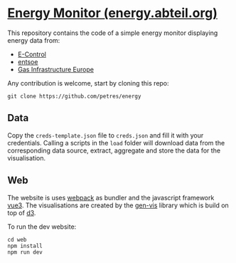 # [Energy Monitor (energy.abteil.org)](https://energy.abteil.org)

This repository contains the code of a simple energy monitor displaying energy data from:
- [E-Control](https://www.e-control.at/)
- [entsoe](https://www.entsoe.eu/)
- [Gas Infrastructure Europe](https://www.gie.eu/)


Any contribution is welcome, start by cloning this repo:

    git clone https://github.com/petres/energy

## Data

Copy the `creds-template.json` file to `creds.json` and fill it with your credentials. 
Calling a scripts in the `load` folder will download data from the corresponding data source, extract, aggregate and store the data for the visualisation.


## Web

The website is uses [webpack](https://webpack.js.org/) as bundler and the javascript framework [vue3](https://vuejs.org/). 
The visualisations are created by the [gen-vis](https://github.com/petres/gen-vis) library which is build on top of [d3](https://d3js.org/).

To run the dev website:

    cd web
    npm install
    npm run dev
